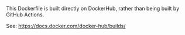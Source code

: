 This Dockerfile is built directly on DockerHub, rather than being built by GitHub Actions.

See: https://docs.docker.com/docker-hub/builds/
